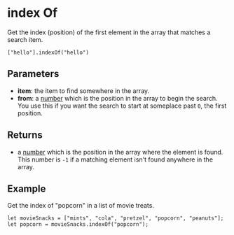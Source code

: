 # index Of

Get the index (position) of the first element in the array that matches a search item.

```sig
["hello"].indexOf("hello")
```

## Parameters

* **item**: the item to find somewhere in the array.
* **from**: a [number](/types/number) which is the position in the array to begin the search. You use this
if you want the search to start at someplace past `0`, the first position.

## Returns

* a [number](/types/number) which is the position in the array where the element is found. This number
is `-1` if a matching element isn't found anywhere in the array.

## Example

Get the index of "popcorn" in a list of movie treats.

```blocks
let movieSnacks = ["mints", "cola", "pretzel", "popcorn", "peanuts"];
let popcorn = movieSnacks.indexOf("popcorn");
```
